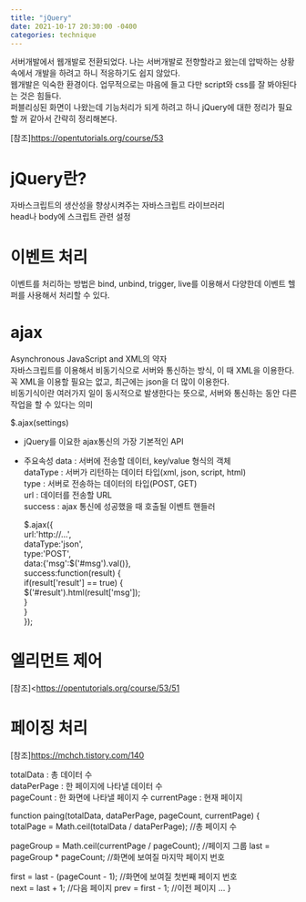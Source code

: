 ```yaml
---
title: "jQuery"
date: 2021-10-17 20:30:00 -0400
categories: technique
---
```

서버개발에서 웹개발로 전환되었다. 나는 서버개발로 전향할라고 왔는데 압박하는 상황 속에서 개발을 하려고 하니 적응하기도 쉽지 않았다.   
웹개발은 익숙한 환경이다. 업무적으로는 마음에 들고 다만 script와 css를 잘 봐야된다는 것은 힘들다.   
퍼블리싱된 화면이 나왔는데 기능처리가 되게 하려고 하니 jQuery에 대한 정리가 필요할 꺼 같아서 간략히 정리해본다.   

[참조]<https://opentutorials.org/course/53>   

# jQuery란?     
자바스크립트의 생산성을 향상시켜주는 자바스크립트 라이브러리   
head나 body에 스크립트 관련 설정   
<script type="text/javascript" src="https://ajax.googleapis.com/ajax/libs/jquery/1.6.2/jquery.min.js"></script>   

# 이벤트 처리
이벤트를 처리하는 방법은 bind, unbind, trigger, live를 이용해서 다양한데 이벤트 헬퍼를 사용해서 처리할 수 있다.   
<script type="text/javascript">   
  function clickHandler(e) {   
       alert('thank you');   
  }   
  $(document).ready(function() {   
       $('#click_me').click(clickHandler);   
       $('#remove_event').click(function(e) {   
           $('#click_me').unbind('click', clickHandler);   
       });   
       $('#trigger_event').click(function(e) {   
           $('#click_me').trigger('click');   
       });   
  })   
</script>   

# ajax   
Asynchronous JavaScript and XML의 약자   
자바스크립트를 이용해서 비동기식으로 서버와 통신하는 방식, 이 때 XML을 이용한다.   
꼭 XML을 이용할 필요는 없고, 최근에는 json을 더 많이 이용한다.   
비동기식이란 여러가지 일이 동시적으로 발생한다는 뜻으로, 서버와 통신하는 동안 다른 작업을 할 수 있다는 의미   

$.ajax(settings)   
- jQuery를 이요한 ajax통신의 가장 기본적인 API   
- 주요속성
   data : 서버에 전송할 데이터, key/value 형식의 객체   
   dataType : 서버가 리턴하는 데이터 타입(xml, json, script, html)   
   type : 서버로 전송하는 데이터의 타입(POST, GET)   
   url : 데이터를 전송할 URL   
   success : ajax 통신에 성공했을 때 호출될 이벤트 핸들러   
   
   $.ajax({   
       url:'http://...',   
       dataType:'json',   
       type:'POST',   
       data:{'msg':$('#msg').val()},   
       success:function(result) {   
           if(result['result'] == true) {   
              $('#result').html(result['msg']);   
           }   
        }   
   });   
   
# 엘리먼트 제어
[참조]<https://opentutorials.org/course/53/51

# 페이징 처리
[참조]<https://mchch.tistory.com/140>   

totalData : 총 데이터 수   
dataPerPage : 한 페이지에 나타낼 데이터 수   
pageCount : 한 화면에 나타낼 페이지 수
currentPage : 현재 페이지   

function paing(totalData, dataPerPage, pageCount, currentPage) {   
  totalPage = Math.ceil(totalData / dataPerPage); //총 페이지 수   
  
  pageGroup = Math.ceil(currentPage / pageCount);   //페이지 그룹
  last = pageGroup * pageCount;   //화면에 보여질 마지막 페이지 번호  
  
  first = last - (pageCount - 1); //화면에 보여질 첫번째 페이지 번호   
  next = last + 1;   //다음 페이지
  prev = first - 1;  //이전 페이지
  ...
}   
